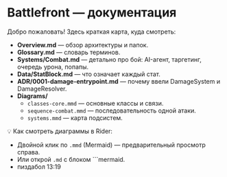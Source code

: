 ﻿# Battlefront — документация

Добро пожаловать! Здесь краткая карта, куда смотреть:

- **Overview.md** — обзор архитектуры и папок.
- **Glossary.md** — словарь терминов.
- **Systems/Combat.md** — детально про бой: AI-агент, таргетинг, очередь урона, попапы.
- **Data/StatBlock.md** — что означает каждый стат.
- **ADR/0001-damage-entrypoint.md** — почему ввели DamageSystem и DamageResolver.
- **Diagrams/**
    - `classes-core.mmd` — основные классы и связи.
    - `sequence-combat.mmd` — последовательность одной атаки.
    - `systems.mmd` — карта подсистем.

💡 Как смотреть диаграммы в Rider:
- Двойной клик по `.mmd` (Mermaid) — предварительный просмотр справа.
- Или открой `.md` с блоком ```mermaid.
- пиздабол 13:19
